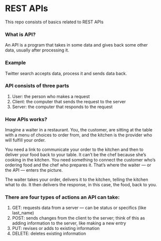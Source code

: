 # REST APIs
This repo consists of basics related to REST APIs

### What is API?
An API is a program that takes in some data and gives back some other data, usually after processing it.
### Example
Twitter search accepts data, process it and sends data back.
### API consists of three parts
1. User: the person who makes a request
2. Client: the computer that sends the request to the server
3. Server: the computer that responds to the request
### How APIs works?
Imagine a waiter in a restaurant.  You, the customer, are sitting at the table with a menu of choices to order from, and the kitchen is the provider who will fulfill your order.

You need a link to communicate your order to the kitchen and then to deliver your food back to your table. It can’t be the chef because she’s cooking in the kitchen. You need something to connect the customer who’s ordering food and the chef who prepares it.  That’s where the waiter — or the API —  enters the picture.

The waiter takes your order, delivers it to the kitchen, telling the kitchen what to do. It then delivers the response, in this case, the food, back to you.
### There are four types of actions an API can take:

1. GET: requests data from a server — can be status or specifics (like last_name)
2. POST: sends changes from the client to the server; think of this as adding information to the server, like making a new entry
3. PUT: revises or adds to existing information
4. DELETE: deletes existing information
